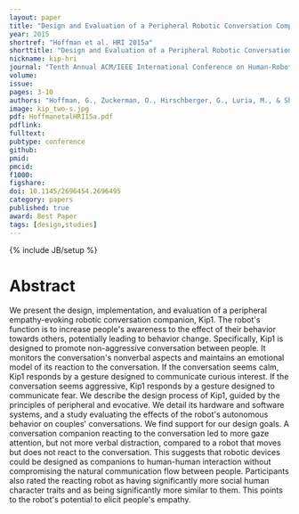 ```yaml
---
layout: paper
title: "Design and Evaluation of a Peripheral Robotic Conversation Companion"
year: 2015
shortref: "Hoffman et al. HRI 2015a"
shorttitle: "Design and Evaluation of a Peripheral Robotic Conversation Companion"
nickname: kip-hri
journal: "Tenth Annual ACM/IEEE International Conference on Human-Robot Interaction (HRI)"
volume: 
issue: 
pages: 3-10
authors: "Hoffman, G., Zuckerman, O., Hirschberger, G., Luria, M., & Shani Sherman, T."
image: kip_two-s.jpg
pdf: HoffmanetalHRI15a.pdf
pdflink:
fulltext: 
pubtype: conference
github: 
pmid:  
pmcid: 
f1000: 
figshare: 
doi: 10.1145/2696454.2696495
category: papers
published: true
award: Best Paper
tags: [design,studies]
---
```

{% include JB/setup %}

# Abstract 

We present the design, implementation, and evaluation of a peripheral empathy-evoking robotic conversation companion, Kip1. The robot's function is to increase people's awareness to the effect of their behavior towards others, potentially leading to behavior change. Specifically, Kip1 is designed to promote non-aggressive conversation between people. It monitors the conversation's nonverbal aspects and maintains an emotional model of its reaction to the conversation. If the conversation seems calm, Kip1 responds by a gesture designed to communicate curious interest. If the conversation seems aggressive, Kip1 responds by a gesture designed to communicate fear. We describe the design process of Kip1, guided by the principles of peripheral and evocative. We detail its hardware and software systems, and a study evaluating the effects of the robot's autonomous behavior on couples' conversations. We find support for our design goals. A conversation companion reacting to the conversation led to more gaze attention, but not more verbal distraction, compared to a robot that moves but does not react to the conversation. This suggests that robotic devices could be designed as companions to human-human interaction without compromising the natural communication flow between people. Participants also rated the reacting robot as having significantly more social human character traits and as being significantly more similar to them. This points to the robot's potential to elicit people's empathy.
